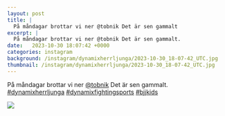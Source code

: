 ```yaml
---
layout: post
title: |
  På måndagar brottar vi ner @tobnik Det är sen gammalt
excerpt: |
  På måndagar brottar vi ner @tobnik Det är sen gammalt.   
date:   2023-10-30 18:07:42 +0000
categories: instagram
background: /instagram/dynamixherrljunga/2023-10-30_18-07-42_UTC.jpg
thumbnail: /instagram/dynamixherrljunga/2023-10-30_18-07-42_UTC.jpg
---
```

På måndagar brottar vi ner [@tobnik](https://www.instagram.com/tobnik/) Det är sen gammalt. [#dynamixherrljunga](https://www.instagram.com/explore/tags/dynamixherrljunga/) [#dynamixfightingsports](https://www.instagram.com/explore/tags/dynamixfightingsports/) [#bjjkids](https://www.instagram.com/explore/tags/bjjkids/)



<img src='/www-dynamix-herrljunga/instagram/dynamixherrljunga/2023-10-30_18-07-42_UTC.jpg' class='img-fluid' />
